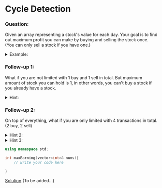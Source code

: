 # Cycle Detection

### Question:
Given an array representing a stock's value for each day. Your goal is to find out maximum profit you can make by buying and selling the stock once. (You can only sell a stock if you have one.)

<details>
	<summary>Example:</summary>
	arr: [3,6,2,4,7] <br>
	answer: 5 (buying at value 2, and selling it at value 7)
</details>

### Follow-up 1:
What if you are not limited with 1 buy and 1 sell in total. But maximum amount of stock you can hold is 1, in other words, you can't buy a stock if you already have a stock.

<details>
	<summary>Hint:</summary>
	One possible approach could be recursively trying all possible options, for every day you have two options (you can either skip that day by doing nothing, or you can do a transaction, if you have a stock you can sell it, if you don't have a stock, you can buy it), but time complexity will be O(2^n). <br>
	To make it more optimized you can,
</details>

### Follow-up 2:
On top of everything, what if you are only limited with 4 transactions in total. (2 buy, 2 sell)



<details>
	<summary>Hint 2:</summary>
	You can remove nodes from our graph one by one, and add them to the alphabet. Be careful when removing nodes!
</details>

<details>
	<summary>Hint 3:</summary>
	Before removing a node, you need to check if that node has any dependency or not, for efficieny, you can have a queue of nodes with no dependency remaining.
</details>


```c++
using namespace std;

int maxEarning(vector<int>& nums){
	// write your code here

}
```

[Solution](S1_Cycle_Detection.cpp) (To be added...)
